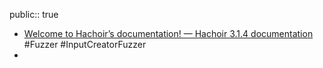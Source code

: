 public:: true

- [Welcome to Hachoir’s documentation! — Hachoir 3.1.4 documentation](https://hachoir.readthedocs.io/en/latest/) #Fuzzer #InputCreatorFuzzer
-